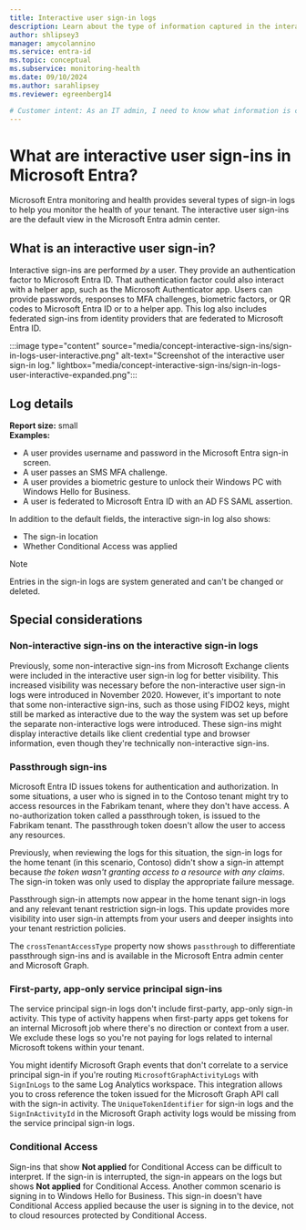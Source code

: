 ```yaml
---
title: Interactive user sign-in logs
description: Learn about the type of information captured in the interactive user sign-in logs in Microsoft Entra monitoring and health.
author: shlipsey3
manager: amycolannino
ms.service: entra-id
ms.topic: conceptual
ms.subservice: monitoring-health
ms.date: 09/10/2024
ms.author: sarahlipsey
ms.reviewer: egreenberg14

# Customer intent: As an IT admin, I need to know what information is captured in the interactive sign-in logs so that I can use the logs to monitor the health of my tenant and troubleshoot issues.
---
```

# What are interactive user sign-ins in Microsoft Entra?

Microsoft Entra monitoring and health provides several types of sign-in logs to help you monitor the health of your tenant. The interactive user sign-ins are the default view in the Microsoft Entra admin center.

## What is an interactive user sign-in?

Interactive sign-ins are performed *by* a user. They provide an authentication factor to Microsoft Entra ID. That authentication factor could also interact with a helper app, such as the Microsoft Authenticator app. Users can provide passwords, responses to MFA challenges, biometric factors, or QR codes to Microsoft Entra ID or to a helper app. This log also includes federated sign-ins from identity providers that are federated to Microsoft Entra ID.  

:::image type="content" source="media/concept-interactive-sign-ins/sign-in-logs-user-interactive.png" alt-text="Screenshot of the interactive user sign-in log." lightbox="media/concept-interactive-sign-ins/sign-in-logs-user-interactive-expanded.png":::

## Log details

**Report size:** small </br>
**Examples:**

- A user provides username and password in the Microsoft Entra sign-in screen.
- A user passes an SMS MFA challenge.
- A user provides a biometric gesture to unlock their Windows PC with Windows Hello for Business.
- A user is federated to Microsoft Entra ID with an AD FS SAML assertion.

In addition to the default fields, the interactive sign-in log also shows:

- The sign-in location
- Whether Conditional Access was applied

> [!NOTE]
> Entries in the sign-in logs are system generated and can't be changed or deleted.
## Special considerations

### Non-interactive sign-ins on the interactive sign-in logs

Previously, some non-interactive sign-ins from Microsoft Exchange clients were included in the interactive user sign-in log for better visibility. This increased visibility was necessary before the non-interactive user sign-in logs were introduced in November 2020. However, it's important to note that some non-interactive sign-ins, such as those using FIDO2 keys, might still be marked as interactive due to the way the system was set up before the separate non-interactive logs were introduced. These sign-ins might display interactive details like client credential type and browser information, even though they're technically non-interactive sign-ins.

### Passthrough sign-ins

Microsoft Entra ID issues tokens for authentication and authorization. In some situations, a user who is signed in to the Contoso tenant might try to access resources in the Fabrikam tenant, where they don't have access. A no-authorization token called a passthrough token, is issued to the Fabrikam tenant. The passthrough token doesn't allow the user to access any resources.

Previously, when reviewing the logs for this situation, the sign-in logs for the home tenant (in this scenario, Contoso) didn't show a sign-in attempt because *the token wasn't granting access to a resource with any claims*. The sign-in token was only used to display the appropriate failure message.

Passthrough sign-in attempts now appear in the home tenant sign-in logs and any relevant tenant restriction sign-in logs. This update provides more visibility into user sign-in attempts from your users and deeper insights into your tenant restriction policies.

The `crossTenantAccessType` property now shows `passthrough` to differentiate passthrough sign-ins and is available in the Microsoft Entra admin center and Microsoft Graph.

### First-party, app-only service principal sign-ins

The service principal sign-in logs don't include first-party, app-only sign-in activity. This type of activity happens when first-party apps get tokens for an internal Microsoft job where there's no direction or context from a user. We exclude these logs so you're not paying for logs related to internal Microsoft tokens within your tenant.

You might identify Microsoft Graph events that don't correlate to a service principal sign-in if you're routing `MicrosoftGraphActivityLogs` with `SignInLogs` to the same Log Analytics workspace. This integration allows you to cross reference the token issued for the Microsoft Graph API call with the sign-in activity. The `UniqueTokenIdentifier` for sign-in logs and the `SignInActivityId` in the Microsoft Graph activity logs would be missing from the service principal sign-in logs.

### Conditional Access

Sign-ins that show **Not applied** for Conditional Access can be difficult to interpret. If the sign-in is interrupted, the sign-in appears on the logs but shows **Not applied** for Conditional Access. Another common scenario is signing in to Windows Hello for Business. This sign-in doesn't have Conditional Access applied because the user is signing in to the device, not to cloud resources protected by Conditional Access.

